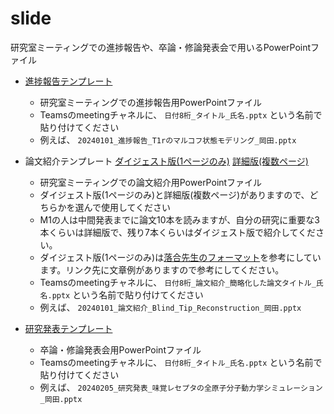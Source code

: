 # slide

研究室ミーティングでの進捗報告や、卒論・修論発表会で用いるPowerPointファイル

- [進捗報告テンプレート](進捗報告テンプレート.pptx)
  - 研究室ミーティングでの進捗報告用PowerPointファイル
  - Teamsのmeetingチャネルに、 `日付8桁_タイトル_氏名.pptx` という名前で貼り付けてください
  - 例えば、 `20240101_進捗報告_T1rのマルコフ状態モデリング_岡田.pptx`

- 論文紹介テンプレート [ダイジェスト版(1ページのみ)](論文紹介テンプレート_ダイジェスト版.pptx) [詳細版(複数ページ)](論文紹介テンプレート_詳細版.pptx) 
  - 研究室ミーティングでの論文紹介用PowerPointファイル
  - ダイジェスト版(1ページのみ)と詳細版(複数ページ)がありますので、どちらかを選んで使用してください
  - M1の人は中間発表までに論文10本を読みますが、自分の研究に重要な3本くらいは詳細版で、残り7本くらいはダイジェスト版で紹介してください。
  - ダイジェスト版(1ページのみ)は[落合先生のフォーマット](https://qiita.com/satshout/items/1bf33721e7f227a93e51)を参考にしています。リンク先に文章例がありますので参考にしてください。
  - Teamsのmeetingチャネルに、 `日付8桁_論文紹介_簡略化した論文タイトル_氏名.pptx` という名前で貼り付けてください
  - 例えば、 `20240101_論文紹介_Blind_Tip_Reconstruction_岡田.pptx`

- [研究発表テンプレート](研究発表テンプレート.pptx)
  - 卒論・修論発表会用PowerPointファイル
  - Teamsのmeetingチャネルに、 `日付8桁_タイトル_氏名.pptx` という名前で貼り付けてください
  - 例えば、 `20240205_研究発表_味覚レセプタの全原子分子動力学シミュレーション_岡田.pptx`

